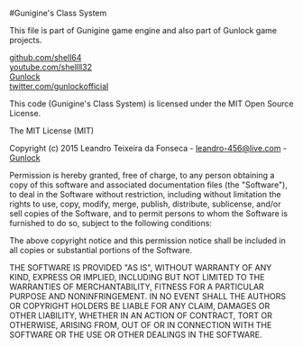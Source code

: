 #Gunigine's Class System

This file is part of Gunigine game engine and also part of Gunlock game projects.
	
[github.com/shell64][GitHub]<br />
[youtube.com/shellll32][YouTube]<br />
[Gunlock][Gunlock]<br />
[twitter.com/gunlockofficial][Twitter]<br />

This code (Gunigine's Class System) is licensed under the MIT Open Source License.

The MIT License (MIT)

Copyright (c) 2015 Leandro Teixeira da Fonseca - leandro-456@live.com - [Gunlock][Gunlock]

Permission is hereby granted, free of charge, to any person obtaining a copy
of this software and associated documentation files (the "Software"), to deal
in the Software without restriction, including without limitation the rights
to use, copy, modify, merge, publish, distribute, sublicense, and/or sell
copies of the Software, and to permit persons to whom the Software is
furnished to do so, subject to the following conditions:

The above copyright notice and this permission notice shall be included in
all copies or substantial portions of the Software.

THE SOFTWARE IS PROVIDED "AS IS", WITHOUT WARRANTY OF ANY KIND, EXPRESS OR
IMPLIED, INCLUDING BUT NOT LIMITED TO THE WARRANTIES OF MERCHANTABILITY,
FITNESS FOR A PARTICULAR PURPOSE AND NONINFRINGEMENT. IN NO EVENT SHALL THE
AUTHORS OR COPYRIGHT HOLDERS BE LIABLE FOR ANY CLAIM, DAMAGES OR OTHER
LIABILITY, WHETHER IN AN ACTION OF CONTRACT, TORT OR OTHERWISE, ARISING FROM,
OUT OF OR IN CONNECTION WITH THE SOFTWARE OR THE USE OR OTHER DEALINGS IN
THE SOFTWARE.

[GitHub]: https://github.com/shell64
[YouTube]: http://youtube.com/shellll32
[Gunlock]: http://playgunlock.com
[Twitter]: http://twitter.com/gunlockofficial
